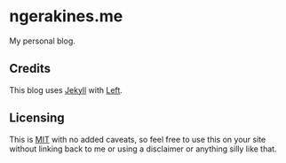 # ngerakines.me

My personal blog.

## Credits

This blog uses [Jekyll](https://github.com/mojombo/jekyll) with [Left](https://github.com/holman/left).

## Licensing

This is [MIT](https://github.com/holman/left/blob/gh-pages/LICENSE) with no
added caveats, so feel free to use this on your site without linking back to
me or using a disclaimer or anything silly like that.
